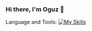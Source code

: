 ### Hi there, I'm Oguz 👋

Language and Tools:
[![My Skills](https://skillicons.dev/icons?i=js,html,css,ts,nodejs,nextjs,expressjs,reactjs)](https://skillicons.dev)
<!--
**oguzcinar29/oguzcinar29** is a ✨ _special_ ✨ repository because its `README.md` (this file) appears on your GitHub profile.

Here are some ideas to get you started:

- 🔭 I’m currently working on ...
- 🌱 I’m currently learning ...
- 👯 I’m looking to collaborate on ...
- 🤔 I’m looking for help with ...
- 💬 Ask me about ...
- 📫 How to reach me: ...
- 😄 Pronouns: ...
- ⚡ Fun fact: ...
-->
